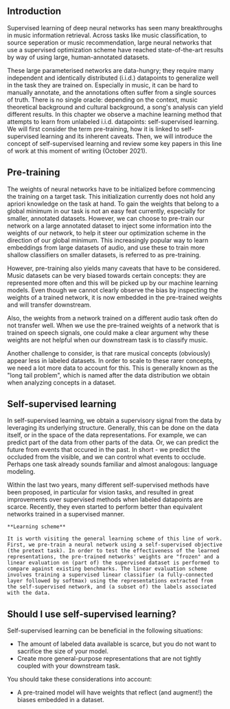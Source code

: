 ## Introduction

Supervised learning of deep neural networks has seen many breakthroughs in music information retrieval. Across tasks like music classification, to source seperation or music recommendation, large neural networks that use a supervised optimization scheme have reached state-of-the-art results by way of using large, human-annotated datasets.

These large parameterised networks are data-hungry; they require many independent and identically distributed (i.i.d.) datapoints to generalize well in the task they are trained on. Especially in music, it can be hard to manually annotate, and the annotations often suffer from a single sources of truth. There is no single oracle: depending on the context, music theoretical background and cultural background, a song's analysis can yield different results. In this chapter we observe a machine learning method that attempts to learn from unlabeled i.i.d. datapoints: self-supervised learning. We will first consider the term pre-training, how it is linked to self-supervised learning and its inherent caveats. Then, we will introduce the concept of self-supervised learning and review some key papers in this line of work at this moment of writing (October 2021).
## Pre-training
The weights of neural networks have to be initialized before commencing the training on a target task. This initialization currently does not hold any apriori knowledge on the task at hand. To gain the weights that belong to a global minimum in our task is not an easy feat currently, especially for smaller, annotated datasets. However, we can choose to pre-train our network on a large annotated dataset to inject some information into the weights of our network, to help it steer our optimization scheme in the direction of our global minimum. This increasingly popular way to learn embeddings from large datasets of audio, and use these to train more shallow classifiers on smaller datasets, is referred to as pre-training.

However, pre-training also yields many caveats that have to be considered. Music datasets can be very biased towards certain concepts: they are represented more often and this will be picked up by our machine learning models. Even though we cannot clearly observe the bias by inspecting the weights of a trained network, it is now embedded in the pre-trained weights and will transfer downstream.

Also, the weights from a network trained on a different audio task often do not transfer well. When we use the pre-trained weights of a network that is trained on speech signals, one could make a clear argument why these weights are not helpful when our downstream task is to classify music.

Another challenge to consider, is that rare musical concepts (obviously) appear less in labeled datasets. In order to scale to these rarer concepts, we need a lot more data to account for this. This is generally known as the "long tail problem", which is named after the data distribution we obtain when analyzing concepts in a dataset.


## Self-supervised learning
In self-supervised learning, we obtain a supervisory signal from the data by leveraging its underlying structure. Generally, this can be done on the data itself, or in the space of the data representations. For example, we can predict part of the data from other parts of the data. Or, we can predict the future from events that occured in the past. In short - we predict the occluded from the visible, and we can control what events to occlude. Perhaps one task already sounds familiar and almost analogous: language modeling.

Within the last two years, many different self-supervised methods have been proposed, in particular for vision tasks, and resulted in great improvements over supervised methods when labeled datapoints are scarce. Recently, they even started to perform better than equivalent networks trained in a supervised manner. 


```{note}
**Learning scheme**

It is worth visiting the general learning scheme of this line of work. First, we pre-train a neural network using a self-supervised objective (the pretext task). In order to test the effectiveness of the learned representations, the pre-trained networks' weights are "frozen" and a linear evaluation on (part of) the supervised dataset is performed to compare against existing benchmarks. The linear evaluation scheme involves training a supervised linear classifier (a fully-connected layer followed by softmax) using the representations extracted from the self-supervised network, and (a subset of) the labels associated with the data.
```

## Should I use self-supervised learning?
Self-supervised learning can be beneficial in the following situations:
- The amount of labeled data available is scarce, but you do not want to sacrifice the size of your model.
- Create more general-purpose representations that are not tightly coupled with your downstream task.

You should take these considerations into account:
- A pre-trained model will have weights that reflect (and augment!) the biases embedded in a dataset.